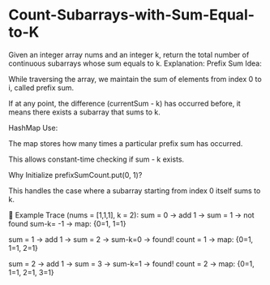 # Count-Subarrays-with-Sum-Equal-to-K
Given an integer array nums and an integer k, return the total number of continuous subarrays whose sum equals to k.
 Explanation:
Prefix Sum Idea:

While traversing the array, we maintain the sum of elements from index 0 to i, called prefix sum.

If at any point, the difference (currentSum - k) has occurred before, it means there exists a subarray that sums to k.

HashMap Use:

The map stores how many times a particular prefix sum has occurred.

This allows constant-time checking if sum - k exists.

Why Initialize prefixSumCount.put(0, 1)?

This handles the case where a subarray starting from index 0 itself sums to k.

🔢 Example Trace (nums = [1,1,1], k = 2):
sum = 0 → add 1 → sum = 1 → not found sum-k= -1 → map: {0=1, 1=1}

sum = 1 → add 1 → sum = 2 → sum-k=0 → found! count = 1 → map: {0=1, 1=1, 2=1}

sum = 2 → add 1 → sum = 3 → sum-k=1 → found! count = 2 → map: {0=1, 1=1, 2=1, 3=1}
